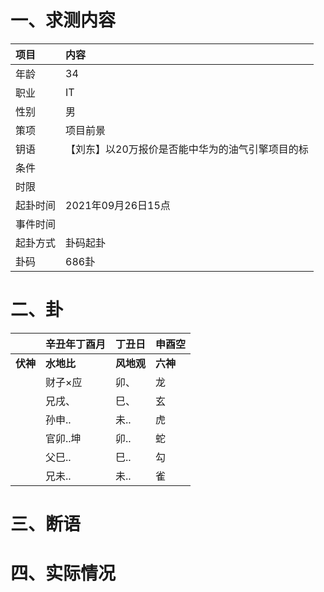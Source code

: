 # 一、求测内容
|项目|内容|
|:-|:-|
|年龄|34|
|职业|IT|
|性别|男|
|策项|项目前景|
|钥语|【刘东】以20万报价是否能中华为的油气引擎项目的标|
|条件||
|时限||
|起卦时间|2021年09月26日15点|
|事件时间||
|起卦方式|卦码起卦|
|卦码|686卦|

# 二、卦
||辛丑年丁酉月|丁丑日|申酉空|
|:-|:-|:-|:-|
|**伏神**|**水地比**|**风地观**|**六神**|
||财子×应|卯、|龙|
||兄戌、|巳、|玄|
||孙申..|未..|虎|
||官卯..坤|卯..|蛇|
||父巳..|巳..|勾|
||兄未..|未..|雀|


# 三、断语

# 四、实际情况